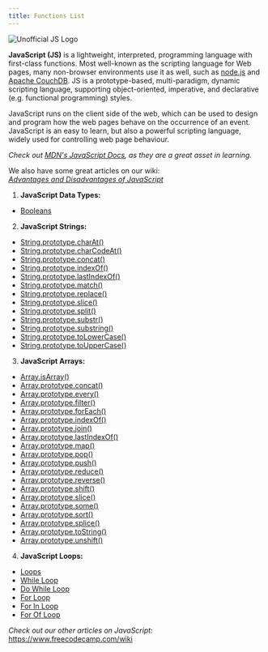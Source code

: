 ```yaml
---
title: Functions List
---
```

![Unofficial JS Logo](//discourse-user-assets.s3.amazonaws.com/original/2X/0/0584980f425bfbbe1e14001557ff4f5bab8f61ec.jpg)

**JavaScript (JS)** is a lightweight, interpreted, programming language with first-class functions. Most well-known as the scripting language for Web pages, many non-browser environments use it as well, such as <a href='https://nodejs.org' target='_blank' rel='nofollow'>node.js</a> and <a href='http://couchdb.apache.org/' target='_blank' rel='nofollow'>Apache CouchDB</a>. JS is a prototype-based, multi-paradigm, dynamic scripting language, supporting object-oriented, imperative, and declarative (e.g. functional programming) styles.

JavaScript runs on the client side of the web, which can be used to design and program how the web pages behave on the occurrence of an event. JavaScript is an easy to learn, but also a powerful scripting language, widely used for controlling web page behaviour.

*Check out <a href='https://developer.mozilla.org/en-US/docs/Web/JavaScript' target='_blank' rel='nofollow'>MDN's JavaScript Docs</a>, as they are a great asset in learning.*

We also have some great articles on our wiki:  
<a href='http://forum.freecodecamp.com/t/advantages-and-disadvantages-of-javascript/14280' target='_blank' rel='nofollow'>*Advantages and Disadvantages of JavaScript*</a>  
1. **JavaScript Data Types:**  
- <a href='http://forum.freecodecamp.com/t/javascript-boolean/14311' target='_blank' rel='nofollow'>Booleans</a>  
2. **JavaScript Strings:**  
- <a href='http://forum.freecodecamp.com/t/javascript-string-prototype-charat/15932' target='_blank' rel='nofollow'>String.prototype.charAt()</a>  
- <a href='http://forum.freecodecamp.com/t/javascript-string-prototype-charcodeat/15933' target='_blank' rel='nofollow'>String.prototype.charCodeAt()</a>  
- <a href='http://forum.freecodecamp.com/t/javascript-string-prototype-concat/15935' target='_blank' rel='nofollow'>String.prototype.concat()</a>  
- <a href='https://forum.freecodecamp.org/t/javascript-string-prototype-indexof/15936' target='_blank' rel='nofollow'>String.prototype.indexOf()</a>  
- <a href='http://forum.freecodecamp.com/t/string-prototype-lastindexof/15939' target='_blank' rel='nofollow'>String.prototype.lastIndexOf()</a>  
- <a href='http://forum.freecodecamp.com/t/javascript-string-prototype-match/15941' target='_blank' rel='nofollow'>String.prototype.match()</a>  
- <a href='http://forum.freecodecamp.com/t/javascript-string-prototype-replace/15942' target='_blank' rel='nofollow'>String.prototype.replace()</a>  
- <a href='http://forum.freecodecamp.com/t/javascript-string-prototype-slice/15943' target='_blank' rel='nofollow'>String.prototype.slice()</a>  
- <a href='http://forum.freecodecamp.com/t/javascript-string-prototype-split/15944' target='_blank' rel='nofollow'>String.prototype.split()</a>  
- <a href='http://forum.freecodecamp.com/t/javascript-string-prototype-substr/15945' target='_blank' rel='nofollow'>String.prototype.substr()</a>  
- <a href='http://forum.freecodecamp.com/t/javascript-string-prototype-substring/15947' target='_blank' rel='nofollow'>String.prototype.substring()</a>  
- <a href='http://forum.freecodecamp.com/t/javascript-string-prototype-tolowercase/15948' target='_blank' rel='nofollow'>String.prototype.toLowerCase()</a>  
- <a href='http://forum.freecodecamp.com/t/javascript-string-prototype-touppercase/15950' target='_blank' rel='nofollow'>String.prototype.toUpperCase()</a>  
3. **JavaScript Arrays:**  
- <a href='http://forum.freecodecamp.com/t/javascript-array-isarray/14284' target='_blank' rel='nofollow'>Array.isArray()</a>  
- <a href='http://forum.freecodecamp.com/t/javascript-array-prototype-concat/14286' target='_blank' rel='nofollow'>Array.prototype.concat()</a>  
- <a href='http://forum.freecodecamp.com/t/javascript-array-prototype-every/14287' target='_blank' rel='nofollow'>Array.prototype.every()</a>  
- <a href='http://forum.freecodecamp.com/t/javascript-array-prototype-filter/14289' target='_blank' rel='nofollow'>Array.prototype.filter()</a>  
- <a href='http://forum.freecodecamp.com/t/javascript-array-prototype-foreach/14290' target='_blank' rel='nofollow'>Array.prototype.forEach()</a>  
- <a href='http://forum.freecodecamp.com/t/javascript-array-prototype-indexof/14291' target='_blank' rel='nofollow'>Array.prototype.indexOf()</a>  
- <a href='http://forum.freecodecamp.com/t/javascript-array-prototype-join/14292' target='_blank' rel='nofollow'>Array.prototype.join()</a>  
- <a href='http://forum.freecodecamp.com/t/javascript-array-prototype-lastindexof/14293' target='_blank' rel='nofollow'>Array.prototype.lastIndexOf()</a>  
- <a href='http://forum.freecodecamp.com/t/javascript-array-prototype-map/14294' target='_blank' rel='nofollow'>Array.prototype.map()</a>  
- <a href='http://forum.freecodecamp.com/t/javascript-array-prototype-pop/14296' target='_blank' rel='nofollow'>Array.prototype.pop()</a>  
- <a href='http://forum.freecodecamp.com/t/javascript-array-prototype-push/14298' target='_blank' rel='nofollow'>Array.prototype.push()</a>  
- <a href='http://forum.freecodecamp.com/t/javascript-array-prototype-reduce/14299' target='_blank' rel='nofollow'>Array.prototype.reduce()</a>  
- <a href='http://forum.freecodecamp.com/t/javascript-array-prototype-reverse/14300' target='_blank' rel='nofollow'>Array.prototype.reverse()</a>  
- <a href='http://forum.freecodecamp.com/t/javascript-array-prototype-shift/14301' target='_blank' rel='nofollow'>Array.prototype.shift()</a>  
- <a href='http://forum.freecodecamp.com/t/javascript-array-prototype-slice/14302' target='_blank' rel='nofollow'>Array.prototype.slice()</a>  
- <a href='http://forum.freecodecamp.com/t/javascript-array-prototype-some/14304' target='_blank' rel='nofollow'>Array.prototype.some()</a>  
- <a href='http://forum.freecodecamp.com/t/javascript-array-prototype-sort/14306' target='_blank' rel='nofollow'>Array.prototype.sort()</a>  
- <a href='http://forum.freecodecamp.com/t/javascript-array-prototype-splice/14307' target='_blank' rel='nofollow'>Array.prototype.splice()</a>  
- <a href='http://forum.freecodecamp.com/t/javascript-array-prototype-tostring/14308' target='_blank' rel='nofollow'>Array.prototype.toString()</a>  
- <a href='http://forum.freecodecamp.com/t/javascript-array-prototype-unshift/14309' target='_blank' rel='nofollow'>Array.prototype.unshift()</a>  
4. **JavaScript Loops:**  
- <a href='http://forum.freecodecamp.com/t/javascript-loops/14681' target='_blank' rel='nofollow'>Loops</a>  
- <a href='http://forum.freecodecamp.com/t/javascript-while-loop/14668' target='_blank' rel='nofollow'>While Loop</a>  
- <a href='http://forum.freecodecamp.com/t/javascript-do-while-loop/14662' target='_blank' rel='nofollow'>Do While Loop</a>  
- <a href='http://forum.freecodecamp.com/t/javascript-for-loop/14666' target='_blank' rel='nofollow'>For Loop</a>  
- <a href='http://forum.freecodecamp.com/t/javascript-for-in-loop/14665' target='_blank' rel='nofollow'>For In Loop</a>  
- <a href='http://forum.freecodecamp.com/t/javascript-for-of-loop/14671' target='_blank' rel='nofollow'>For Of Loop</a>

*Check out our other articles on JavaScript:* <a href='https://www.freecodecamp.com/wiki' target='_blank' rel='nofollow'>https://www.freecodecamp.com/wiki</a>
